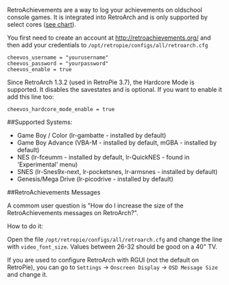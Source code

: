 RetroAchievements are a way to log your achievements on oldschool console games. It is integrated into RetroArch and is only supported by select cores ([see chart](https://github.com/RetroPie/RetroPie-Setup/wiki/RetroAchievements/#supported-systems)).

You first need to create an account at http://retroachievements.org/ and then add your credentials to `/opt/retropie/configs/all/retroarch.cfg`

```
cheevos_username = "yourusername"
cheevos_password = "yourpassword"
cheevos_enable = true
```

Since RetroArch 1.3.2 (used in RetroPie 3.7), the Hardcore Mode is supported. It disables the savestates and is optional. If you want to enable it add this line too:

```
cheevos_hardcore_mode_enable = true
```


##Supported Systems:

* Game Boy / Color (lr-gambatte - installed by default)  
* Game Boy Advance (VBA-M - installed by default, mGBA - installed by default)
* NES (lr-fceumm - installed by default, lr-QuickNES - found in 'Experimental' menu)
* SNES (lr-Snes9x-next, lr-pocketsnes, lr-armsnes - installed by default)  
* Genesis/Mega Drive (lr-picodrive - installed by default)

##RetroAchievements Messages

A commom user question is "How do I increase the size of the RetroAchievements messages on RetroArch?".

How to do it:

Open the file `/opt/retropie/configs/all/retroarch.cfg` and change the line with `video_font_size`. Values between 26-32 should be good on a 40" TV.

If you are used to configure RetroArch with RGUI (not the default on RetroPie), you can go to `Settings` -> `Onscreen Display` -> `OSD Message Size` and change it.